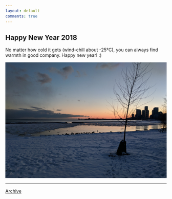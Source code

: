 ```yaml
---
layout: default
comments: true
---
```


## Happy New Year 2018 

No matter how cold it gets (wind-chill about -25°C), you can always find warmth in good company.
Happy new year! :)

![December 30, 2017 near Lake Ontario, Toronto](../images/HNY.jpg "জনস্বার্থে বলে দিই, ছবিটা খুঁটিয়ে দেখলে চোখে পড়বে পাতিহাঁসের ছদ্মবেশে একঝাঁক পরমহংস। এনারা আল্ট্রা-শীতল জল থেকে চোঁ করে জীবনসুধা পান করার টিউশনি দিয়ে থাকেন।")

* * *

[Archive](../archive)
